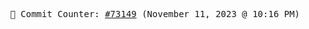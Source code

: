 <p align="center">
    <samp>
        📮 Commit Counter: <a href="https://github.com/Javascript-void0/Javascript-void0/commits/main">#73149</a> (November 11, 2023 @ 10:16 PM)
    </samp>
</p>